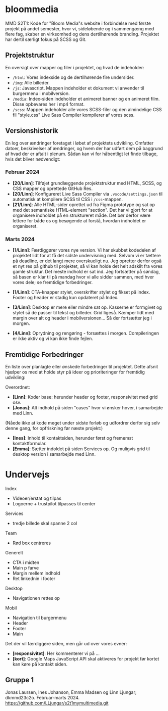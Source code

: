 # bloommedia
MMD S2T1: Kode for "Bloom Media"s website i forbindelse med første projekt på andet semester, hvor vi, sideløbende og i sammengæng med flere fag, skaber en virksomhed og dens dertilhørende branding. Projektet har dertil særligt fokus på SCSS og Git. 

## Projektstruktur
En oversigt over mapper og filer i projektet, og hvad de indeholder:

- `/html`: Vores indexside og de dertilhørende fire undersider. 
- `/img`: Alle billeder.  
- `/js`: Javascript. Mappen indeholder et dokument vi anvender til burgermenu i mobilversion. 
- `/media`: Index-siden indeholder et animeret banner og en animeret film. Disse opbevares her i mp4 format.  
- `/scss`: Mappen indeholder alle vores SCSS-filer og den almindelige CSS fil "style.css" Live Sass Compiler kompilerer af vores scss.

## Versionshistorik

En log over ændringer foretaget i løbet af projektets udvikling. Omfatter datoer, beskrivelser af ændringer, og hvem der har udført dem på baggrund af hvad der er aftalt i plenum. Sådan kan vi for håbentligt let finde tilbage, hvis det bliver nødvendigt: 

### Februar 2024

- **[20/Linn]**: Tilføjet grundlæggende projektstruktur med HTML, SCSS, og CSS mapper og oprettede GitHub Res.
- **[20/Linn]**: Konfigureret Live Sass Compiler via `.vscode/settings.json` til automatisk at kompilere SCSS til CSS i `/css`-mappen.
- **[21/Linn]**: Alle HTML-sider oprettet ud fra Figma prototype og sat op med det semantiske HTML-element "section". Det har vi gjort for at organisere indholdet på en struktureret måde. Det bør derfor være lettere for både os og besøgende at forstå, hvordan indholdet er organiseret.  

### Marts 2024

- **[1/Linn]**: Færdiggører vores nye version. Vi har skubbet kodedelen af projektet lidt for at få det sidste undervisning med. Selvom vi er tættere på deadline, er det langt mere overskueligt nu. Jeg opretter derfor også et nyt res på github til projektet, så vi kan holde det helt adskilt fra vores gamle struktur. Det meste indhold er sat ind. Jeg fortsætter på søndag, så basen er klar til på mandag hvor vi alle sidder sammen, med hver vores dele; se fremtidige forbedringer. 
- **[1/Linn]**: CTA-knapper stylet, overskrifter stylet og fikset på index. Footer og header er stadig kun opdateret på Index. 

- **[3/Linn]**: Desktop er mere eller mindre sat op. Kasserne er formgivet og stylet så de passer til tekst og billeder. Grid ligeså. Kæmper lidt med margin over alt og header i mobilversionen... Så der fortsætter jeg i morgen.  

- **[4/Linn]**: Oprydning og rengøring - forsættes i morgen. Compileringen er ikke aktiv og vi kan ikke finde fejlen.  



## Fremtidige Forbedringer

En liste over planlagte eller ønskede forbedringer til projektet. Dette afsnit hjælper os med at holde styr på ideer og prioriteringer for fremtidig udvikling:

Overordnet:
- **[Linn]**: Koder base: herunder header og footer, responsivitet med grid osv. 
- **[Jonas]**: Alt indhold på siden "cases" hvor vi ønsker hover, i samarbejde med Linn.

(Nåede ikke at kode meget under sidste forløb og udfordrer derfor sig selv denne gang, for opfriskning før næste projekt:)
- **[Ines]**: Inhold til kontaktsiden, herunder først og frememst kontaktformular.
- **[Emma]**: Sætter indoldet på siden Services op. Og muligvis grid til desktop version i samarbejde med Linn. 

# Undervejs

Index
- Videoer/erstat og tilpas
- Logoerne + trustpilot tilpasses til center

Services
- tredje billede skal spanne 2 col

Team
- Rød box centreres

Generelt
- CTA i midten
- Main p farve
- Margin mellem indhold 
- Ret linkednin i footer

Desktop
- Navigationen rettes op

Mobil
- Navigation til burgermenu
- Header
- Footer
- Main


Det der vil færdiggøre siden, men går ud over vores evner: 
- **[responsivitet]**: Her kommenterer vi på ...
- **[kort]**: Google Maps JavaScript API skal aktiveres for projekt før kortet kan køre på kontakt siden.

## Gruppe 1

Jonas Laursen, Ines Johanson, Emma Madsen og Linn Ljungar; dkmmd23c2o. Februar-marts 2024. 
https://github.com/LLjungar/s2t1mymultimedia.git

